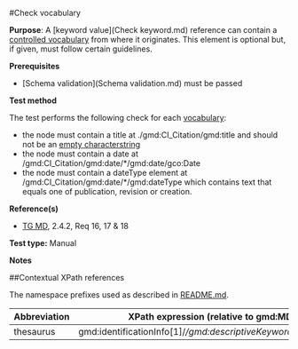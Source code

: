 #Check vocabulary

**Purpose**: A [keyword value](Check keyword.md) reference can contain a [controlled vocabulary](#thesaurus) from where it originates. This element is optional but, if given, must follow certain guidelines.

**Prerequisites**
* [Schema validation](Schema validation.md) must be passed

**Test method**

The test performs the following check for each [vocabulary](#thesaurus):
* the node must contain a title at ./gmd:CI_Citation/gmd:title and should not be an [empty characterstring](./README.md#emptychar)
* the node must contain a date at /gmd:CI_Citation/gmd:date/*/gmd:date/gco:Date
* the node must contain a dateType element at /gmd:CI_Citation/gmd:date/*/gmd:dateType which contains text that equals one of publication, revision or creation.


**Reference(s)**	 

* [TG MD](./README.md#ref_TG_MD), 2.4.2, Req 16, 17 & 18


**Test type:** Manual

**Notes**

##Contextual XPath references

The namespace prefixes used as described in [README.md](./README.md#namespaces).

Abbreviation                                   |  XPath expression (relative to gmd:MD_Metadata)
-----------------------------------------------| -------------------------------------------------------------------------
<a name="thesaurus"></a> thesaurus  | gmd:identificationInfo[1]/*/gmd:descriptiveKeywords/*/gmd:thesaurusName
